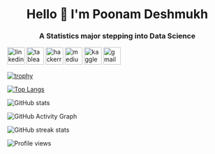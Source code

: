<h1 align="center">Hello 👋 I'm Poonam Deshmukh</h1>
<h3 align="center">A Statistics major stepping into Data Science</h3>



[<img src='https://cdn.jsdelivr.net/npm/simple-icons@3.0.1/icons/linkedin.svg' alt='linkedin' height='40'>](https://www.linkedin.com/in/poonam-deshmukh/)     [<img src='https://cdn.jsdelivr.net/npm/simple-icons@3.0.1/icons/tableau.svg' alt='tableau' height='40'>](https://public.tableau.com/app/profile/poonam.deshmukh)    [<img src='https://cdn.jsdelivr.net/npm/simple-icons@3.0.1/icons/hackerrank.svg' alt='hackerrank' height='40'>](https://www.hackerrank.com/poonam_deshmukh)      [<img src='https://cdn.jsdelivr.net/npm/simple-icons@3.0.1/icons/medium.svg' alt='medium' height='40'>](https://deshmukhpoonam516.medium.com/)     [<img src='https://cdn.jsdelivr.net/npm/simple-icons@3.0.1/icons/kaggle.svg' alt='kaggle' height='40'>](https://www.kaggle.com/pdkaggle16)      [<img src='https://cdn.jsdelivr.net/npm/simple-icons@3.0.1/icons/gmail.svg' alt='gmail' height='40'>](poonamdeshmukh616)  

[![trophy](https://github-profile-trophy.vercel.app/?username=poonam-16)](https://github.com/ryo-ma/github-profile-trophy)

[![Top Langs](https://github-readme-stats.vercel.app/api/top-langs/?username=poonam-16)](https://github.com/anuraghazra/github-readme-stats)

![GitHub stats](https://github-readme-stats.vercel.app/api?username=poonam-16&show_icons=true&count_private=true)  

![GitHub Activity Graph](https://activity-graph.herokuapp.com/graph?username=poonam-16)  

![GitHub streak stats](https://github-readme-streak-stats.herokuapp.com/?user=poonam-16)  

![Profile views](https://gpvc.arturio.dev/poonam-16)  
